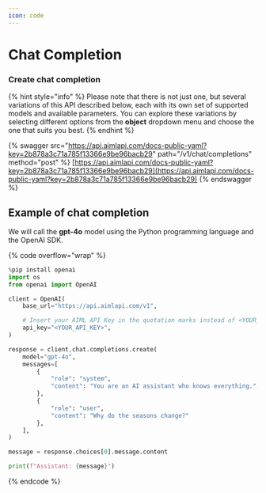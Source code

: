 ```yaml
---
icon: code
---
```


# Chat Completion

### Create chat completion

{% hint style="info" %}
Please note that there is not just one, but several variations of this API described below, each with its own set of supported models and available parameters. You can explore these variations by selecting different options from the **object** dropdown menu and choose the one that suits you best.
{% endhint %}

{% swagger src="https://api.aimlapi.com/docs-public-yaml?key=2b878a3c71a785f13366e9be96bacb29" path="/v1/chat/completions" method="post" %}
[https://api.aimlapi.com/docs-public-yaml?key=2b878a3c71a785f13366e9be96bacb29](https://api.aimlapi.com/docs-public-yaml?key=2b878a3c71a785f13366e9be96bacb29)
{% endswagger %}

## Example of chat completion

We will call the **gpt-4o** model using the Python programming language and the OpenAI SDK.

{% code overflow="wrap" %}
```python
%pip install openai
import os
from openai import OpenAI

client = OpenAI(
    base_url="https://api.aimlapi.com/v1",

    # Insert your AIML API Key in the quotation marks instead of <YOUR_API_KEY>:
    api_key="<YOUR_API_KEY>",  
)

response = client.chat.completions.create(
    model="gpt-4o",
    messages=[
        {
            "role": "system",
            "content": "You are an AI assistant who knows everything.",
        },
        {
            "role": "user",
            "content": "Why do the seasons change?"
        },
    ],
)

message = response.choices[0].message.content

print(f"Assistant: {message}")
```
{% endcode %}

